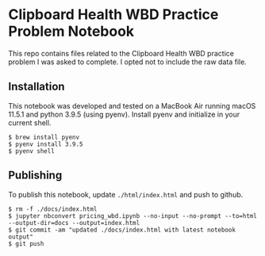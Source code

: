 # Clipboard Health WBD Practice Problem Notebook
This repo contains files related to the Clipboard Health WBD practice problem I was asked to complete. I opted not to include the raw data file. 

## Installation
This notebook was developed and tested on a MacBook Air running macOS 11.5.1 and python 3.9.5 (using pyenv). Install pyenv and initialize in your current shell.
```
$ brew install pyenv
$ pyenv install 3.9.5
$ pyenv shell
```

## Publishing
To publish this notebook, update `./html/index.html` and push to github. 
```
$ rm -f ./docs/index.html
$ jupyter nbconvert pricing_wbd.ipynb --no-input --no-prompt --to=html --output-dir=docs --output=index.html
$ git commit -am "updated ./docs/index.html with latest notebook output"
$ git push
```
